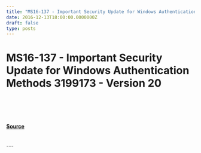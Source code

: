 ```yaml
---
title: "MS16-137 - Important Security Update for Windows Authentication Methods 3199173 - Version 20"
date: 2016-12-13T18:00:00.0000000Z
draft: false
type: posts
---
```

# MS16-137 - Important Security Update for Windows Authentication Methods 3199173 - Version 20

<br/>

<br/>

<br/>


#### [Source](https://technet.microsoft.com/en-us/library/security/MS16-137)

<br/>
---
